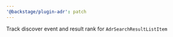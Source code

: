 ```yaml
---
'@backstage/plugin-adr': patch
---
```


Track discover event and result rank for `AdrSearchResultListItem`
